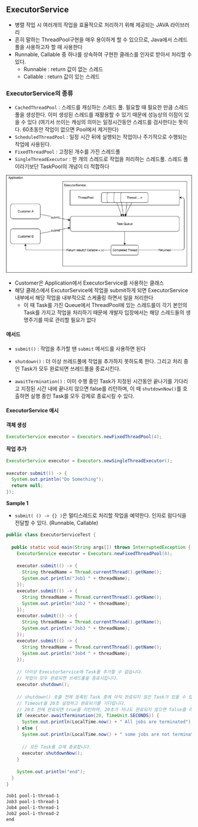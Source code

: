 ## ExecutorService

- 병렬 작업 시 여러개의 작업을 효율적으로 처리하기 위해 제공되는 JAVA 라이브러리
- 흔히 말하는 ThreadPool구현을 매우 용이하게 할 수 있으므로, Java에서 스레드 풀을 사용하고자 할 때 사용한다
- Runnable, Callable 중 하나를 상속하여 구현한 클래스를 인자로 받아서 처리할 수 있다.
  - Runnable : return 값이 없는 스레드
  - Callable : return 값이 있는 스레드



### ExecutorService의 종류

- `CachedThreadPool` : 스레드를 캐싱하는 스레드 풀. 필요할 때 필요한 만큼 스레드 풀을 생성한다. 이미 생성된 스레드를 재활용할 수 있기 때문에 성능상의 이점이 있을 수 있다 (여기서 쓰이는 캐싱의 의미는 일정시간동안 스레드를 검사한다는 뜻이다. 60초동안 작업이 없으면 Pool에서 제거한다)
- `ScheduledThreadPool` : 일정 시간 뒤에 실행되는 작업이나 주기적으로 수행되는 작업에 사용된다.
- `FixedThreadPool` : 고정된 개수를 가진 스레드풀
- `SingleThreadExecutor` : 한 개의 스레드로 작업을 처리하는 스레드풀. 스레드 풀이라기보단 TaskPool의 개념이 더 적합하다



![ExecutorService](./image/14_1.jpg)

- Customer은 Application에서 ExecutorService를 사용하는 클래스
- 해당 클래스에서 ExcutorService에 작업을 submit하게 되면 ExecutorService 내부에서 해당 작업을 내부적으로 스케쥴링 하면서 일을 처리한다
  - 이 때 Task를 가진 Queue에서 ThreadPool에 있는 스레드를이 각기 본인의 Task를 가지고 작업을 처리하기 때문에 개발자 입장에서는 해당 스레드들의 생명주기를 따로 관리할 필요가 없다



#### 메서드

- `submit()` : 작업을 추가할 땐 `submit` 메서드를 사용하면 된다

- `shutdown()` : 더 이상 쓰레드풀에 작업을 추가하지 못하도록 한다. 그리고 처리 중인 Task가 모두 완료되면 쓰레드풀을 종료시킨다.

- `awaitTermination()` : 이미 수행 중인 Task가 지정된 시간동안 끝나기를 기다리고 지정된 시간 내에 끝나지 않으면 false를 리턴하며, 이 때 `shutdownNow()`를 호출하면 실행 중인 Task를 모두 강제로 종료시킬 수 있다.

#### ExecutorService 예시

**객체 생성**

```java
ExecutorService executor = Executors.newFixedThreadPool(4);
```

**작업 추가**

```java
ExecutorService executor = Executors.newSingleThreadExecutor();

executor.submit(() -> {
  System.out.println("Do Something");
  return null;
});
```



**Sample 1**

- `submit( () -> {} )`은 멀티스레드로 처리할 작업을 예약한다. 인자로 람다식을 전달할 수 있다. (Runnable, Callable)

```java
public class ExecutorServiceTest {

  public static void main(String args[]) throws InterruptedException {
    ExecutorService executor = Executors.newFixedThreadPool(4);

    executor.submit(() -> {
      String threadName = Thread.currentThread().getName();
      System.out.println("Job1 " + threadName);
    });
    executor.submit(() -> {
      String threadName = Thread.currentThread().getName();
      System.out.println("Job2 " + threadName);
    });
    executor.submit(() -> {
      String threadName = Thread.currentThread().getName();
      System.out.println("Job3 " + threadName);
    });
    executor.submit(() -> {
      String threadName = Thread.currentThread().getName();
      System.out.println("Job4 " + threadName);
    });

    // 더이상 ExecutorService에 Task를 추가할 수 없습니다.
    // 작업이 모두 완료되면 쓰레드풀을 종료시킵니다.
    executor.shutdown();

    // shutdown() 호출 전에 등록된 Task 중에 아직 완료되지 않은 Task가 있을 수 있습니다.
    // Timeout을 20초 설정하고 완료되기를 기다립니다.
    // 20초 전에 완료되면 true를 리턴하며, 20초가 지나도 완료되지 않으면 false를 리턴합니다.
    if (executor.awaitTermination(20, TimeUnit.SECONDS)) {
      System.out.println(LocalTime.now() + " All jobs are terminated");
    } else {
      System.out.println(LocalTime.now() + " some jobs are not terminated");

      // 모든 Task를 강제 종료합니다.
      executor.shutdownNow();
    }

    System.out.println("end");
  }
}
```

```log
Job1 pool-1-thread-1
Job3 pool-1-thread-1
Job4 pool-1-thread-1
Job2 pool-1-thread-2
end
```



